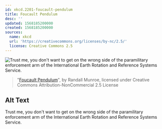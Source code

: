 ```yaml
---
id: xkcd.2201-foucault-pendulum
title: Foucault Pendulum
desc: ''
updated: 1568185200000
created: 1568185200000
sources:
  name: xkcd
  url: 'https://creativecommons.org/licenses/by-nc/2.5/'
  license: Creative Commons 2.5
---
```

![Trust me, you don't want to get on the wrong side of the paramilitary enforcement arm of the International Earth Rotation and Reference Systems Service.](https://imgs.xkcd.com/comics/foucault_pendulum.png)
> "[Foucault Pendulum](https://xkcd.com/2201/)", by Randall Munroe, licensed under Creative Commons Attribution-NonCommercial 2.5 License

## Alt Text
Trust me, you don't want to get on the wrong side of the paramilitary enforcement arm of the International Earth Rotation and Reference Systems Service.
